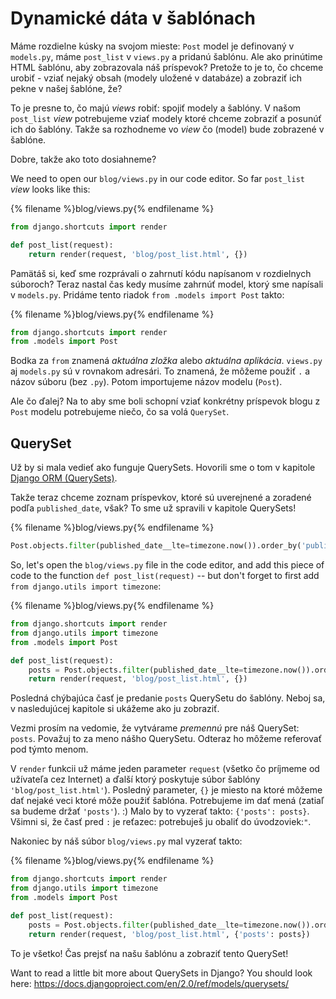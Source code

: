 # Dynamické dáta v šablónach

Máme rozdielne kúsky na svojom mieste: `Post` model je definovaný v `models.py`, máme `post_list` v `views.py` a pridanú šablónu. Ale ako prinútime HTML šablónu, aby zobrazovala náš príspevok? Pretože to je to, čo chceme urobiť - vziať nejaký obsah (modely uložené v databáze) a zobraziť ich pekne v našej šablóne, že?

To je presne to, čo majú *views* robiť: spojiť modely a šablóny. V našom `post_list` *view* potrebujeme vziať modely ktoré chceme zobraziť a posunúť ich do šablóny. Takže sa rozhodneme vo *view* čo (model) bude zobrazené v šablóne.

Dobre, takže ako toto dosiahneme?

We need to open our `blog/views.py` in our code editor. So far `post_list` *view* looks like this:

{% filename %}blog/views.py{% endfilename %}

```python
from django.shortcuts import render

def post_list(request):
    return render(request, 'blog/post_list.html', {})
```

Pamätáš si, keď sme rozprávali o zahrnutí kódu napísanom v rozdielnych súboroch? Teraz nastal čas kedy musíme zahrnúť model, ktorý sme napísali v `models.py`. Pridáme tento riadok `from .models import Post` takto:

{% filename %}blog/views.py{% endfilename %}

```python
from django.shortcuts import render
from .models import Post
```

Bodka za `from` znamená *aktuálna zložka* alebo *aktuálna aplikácia*. `views.py` aj `models.py` sú v rovnakom adresári. To znamená, že môžeme použiť `.` a názov súboru (bez `.py`). Potom importujeme názov modelu (`Post`).

Ale čo ďalej? Na to aby sme boli schopní vziať konkrétny príspevok blogu z `Post` modelu potrebujeme niečo, čo sa volá `QuerySet`.

## QuerySet

Už by si mala vedieť ako funguje QuerySets. Hovorili sme o tom v kapitole [Django ORM (QuerySets)](../django_orm/README.md).

Takže teraz chceme zoznam príspevkov, ktoré sú uverejnené a zoradené podľa `published_date`, však? To sme už spravili v kapitole QuerySets!

{% filename %}blog/views.py{% endfilename %}

```python
Post.objects.filter(published_date__lte=timezone.now()).order_by('published_date')
```

So, let's open the `blog/views.py` file in the code editor, and add this piece of code to the function `def post_list(request)` -- but don't forget to first add `from django.utils import timezone`:

{% filename %}blog/views.py{% endfilename %}

```python
from django.shortcuts import render
from django.utils import timezone
from .models import Post

def post_list(request):
    posts = Post.objects.filter(published_date__lte=timezone.now()).order_by('published_date')
    return render(request, 'blog/post_list.html', {})
```

Posledná chýbajúca časť je predanie `posts` QuerySetu do šablóny. Neboj sa, v nasledujúcej kapitole si ukážeme ako ju zobraziť.

Vezmi prosím na vedomie, že vytvárame *premennú* pre náš QuerySet: `posts`. Považuj to za meno nášho QuerySetu. Odteraz ho môžeme referovať pod týmto menom.

V `render` funkcii už máme jeden parameter `request` (všetko čo príjmeme od užívateľa cez Internet) a ďalší ktorý poskytuje súbor šablóny `'blog/post_list.html'`). Posledný parameter, `{}` je miesto na ktoré môžeme dať nejaké veci ktoré môže použiť šablóna. Potrebujeme im dať mená (zatiaľ sa budeme držať `'posts'`). :) Malo by to vyzerať takto: `{'posts': posts}`. Všimni si, že časť pred `:` je reťazec: potrebuješ ju obaliť do úvodzoviek:`"`.

Nakoniec by náš súbor `blog/views.py` mal vyzerať takto:

{% filename %}blog/views.py{% endfilename %}

```python
from django.shortcuts import render
from django.utils import timezone
from .models import Post

def post_list(request):
    posts = Post.objects.filter(published_date__lte=timezone.now()).order_by('published_date')
    return render(request, 'blog/post_list.html', {'posts': posts})
```

To je všetko! Čas prejsť na našu šablónu a zobraziť tento QuerySet!

Want to read a little bit more about QuerySets in Django? You should look here: https://docs.djangoproject.com/en/2.0/ref/models/querysets/